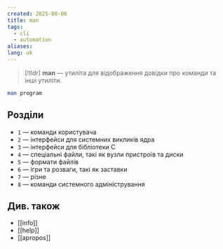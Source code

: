 ```yaml
---
created: 2025-08-06
title: man
tags:
  - cli
  - automation
aliases: 
lang: uk
---
```


> [!tldr]
> **man** — утиліта для відображення довідки про команди та інші утиліти.

```bash
man program
```

## Розділи

- `1` — команди користувача
- `2` — інтерфейси для системних викликів ядра
- `3` — інтерфейси для бібліотеки C
- `4` — спеціальні файли, такі як вузли пристроїв та диски
- `5` — формати файлів
- `6` — ігри та розваги, такі як заставки
- `7` — різне
- `8` — команди системного адміністрування

## Див. також

- [[info]]
- [[help]]
- [[apropos]]